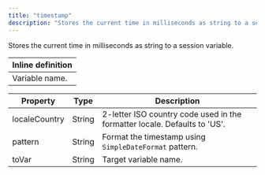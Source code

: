 ```yaml
---
title: "timestamp"
description: "Stores the current time in milliseconds as string to a session variable."
---
```

Stores the current time in milliseconds as string to a session variable.

| Inline definition |
| -------- |
| Variable name. |


| Property | Type | Description |
| ------- | ------- | -------- |
| localeCountry | String | 2-letter ISO country code used in the formatter locale. Defaults to 'US'. |
| pattern | String | Format the timestamp using <code>SimpleDateFormat</code> pattern. |
| toVar | String | Target variable name. |

